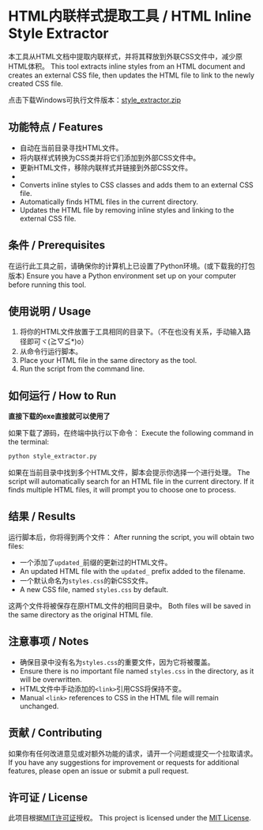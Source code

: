 
# HTML内联样式提取工具 / HTML Inline Style Extractor

本工具从HTML文档中提取内联样式，并将其释放到外联CSS文件中，减少原HTML体积。
This tool extracts inline styles from an HTML document and creates an external CSS file, then updates the HTML file to link to the newly created CSS file.

点击下载Windows可执行文件版本：[style_extractor.zip](https://github.com/soulxyz/HTML-Inline-Style-Extractor/files/13274850/style_extractor.zip)


## 功能特点 / Features

- 自动在当前目录寻找HTML文件。
- 将内联样式转换为CSS类并将它们添加到外部CSS文件中。
- 更新HTML文件，移除内联样式并链接到外部CSS文件。
- 
- Converts inline styles to CSS classes and adds them to an external CSS file.
- Automatically finds HTML files in the current directory.
- Updates the HTML file by removing inline styles and linking to the external CSS file.

## 条件 / Prerequisites

在运行此工具之前，请确保你的计算机上已设置了Python环境。(或下载我的打包版本)
Ensure you have a Python environment set up on your computer before running this tool.

## 使用说明 / Usage

1. 将你的HTML文件放置于工具相同的目录下。（不在也没有关系，手动输入路径即可ヾ(≧▽≦*)o）
2. 从命令行运行脚本。
1. Place your HTML file in the same directory as the tool.
2. Run the script from the command line.

## 如何运行 / How to Run
**直接下载的exe直接就可以使用了**

如果下载了源码，在终端中执行以下命令：
Execute the following command in the terminal:

```bash
python style_extractor.py
```

如果在当前目录中找到多个HTML文件，脚本会提示你选择一个进行处理。
The script will automatically search for an HTML file in the current directory. If it finds multiple HTML files, it will prompt you to choose one to process.

## 结果 / Results

运行脚本后，你将得到两个文件：
After running the script, you will obtain two files:

- 一个添加了`updated_`前缀的更新过的HTML文件。
- An updated HTML file with the `updated_` prefix added to the filename.
- 一个默认命名为`styles.css`的新CSS文件。
- A new CSS file, named `styles.css` by default.

这两个文件将被保存在原HTML文件的相同目录中。
Both files will be saved in the same directory as the original HTML file.

## 注意事项 / Notes

- 确保目录中没有名为`styles.css`的重要文件，因为它将被覆盖。
- Ensure there is no important file named `styles.css` in the directory, as it will be overwritten.
- HTML文件中手动添加的`<link>`引用CSS将保持不变。
- Manual `<link>` references to CSS in the HTML file will remain unchanged.

## 贡献 / Contributing

如果你有任何改进意见或对额外功能的请求，请开一个问题或提交一个拉取请求。
If you have any suggestions for improvement or requests for additional features, please open an issue or submit a pull request.

## 许可证 / License

此项目根据[MIT许可证](LICENSE)授权。
This project is licensed under the [MIT License](LICENSE).
